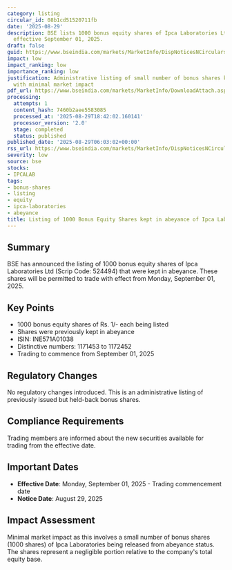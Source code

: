 ```yaml
---
category: listing
circular_id: 08b1cd51520711fb
date: '2025-08-29'
description: BSE lists 1000 bonus equity shares of Ipca Laboratories Ltd kept in abeyance,
  effective September 01, 2025.
draft: false
guid: https://www.bseindia.com/markets/MarketInfo/DispNoticesNCirculars.aspx?Noticeid={ED9CEDD3-5E0D-4F93-B463-BE5E9EB1A3DB}&noticeno=20250829-3&dt=08/29/2025&icount=3&totcount=61&flag=0
impact: low
impact_ranking: low
importance_ranking: low
justification: Administrative listing of small number of bonus shares kept in abeyance
  with minimal market impact
pdf_url: https://www.bseindia.com/markets/MarketInfo/DownloadAttach.aspx?id=20250829-3&attachedId=
processing:
  attempts: 1
  content_hash: 7460b2aee5583085
  processed_at: '2025-08-29T18:42:02.160141'
  processor_version: '2.0'
  stage: completed
  status: published
published_date: '2025-08-29T06:03:02+00:00'
rss_url: https://www.bseindia.com/markets/MarketInfo/DispNoticesNCirculars.aspx?Noticeid={ED9CEDD3-5E0D-4F93-B463-BE5E9EB1A3DB}&noticeno=20250829-3&dt=08/29/2025&icount=3&totcount=61&flag=0
severity: low
source: bse
stocks:
- IPCALAB
tags:
- bonus-shares
- listing
- equity
- ipca-laboratories
- abeyance
title: Listing of 1000 Bonus Equity Shares kept in abeyance of Ipca Laboratories Ltd
---
```


## Summary

BSE has announced the listing of 1000 bonus equity shares of Ipca Laboratories Ltd (Scrip Code: 524494) that were kept in abeyance. These shares will be permitted to trade with effect from Monday, September 01, 2025.

## Key Points

- 1000 bonus equity shares of Rs. 1/- each being listed
- Shares were previously kept in abeyance
- ISIN: INE571A01038
- Distinctive numbers: 1171453 to 1172452
- Trading to commence from September 01, 2025

## Regulatory Changes

No regulatory changes introduced. This is an administrative listing of previously issued but held-back bonus shares.

## Compliance Requirements

Trading members are informed about the new securities available for trading from the effective date.

## Important Dates

- **Effective Date**: Monday, September 01, 2025 - Trading commencement date
- **Notice Date**: August 29, 2025

## Impact Assessment

Minimal market impact as this involves a small number of bonus shares (1000 shares) of Ipca Laboratories being released from abeyance status. The shares represent a negligible portion relative to the company's total equity base.